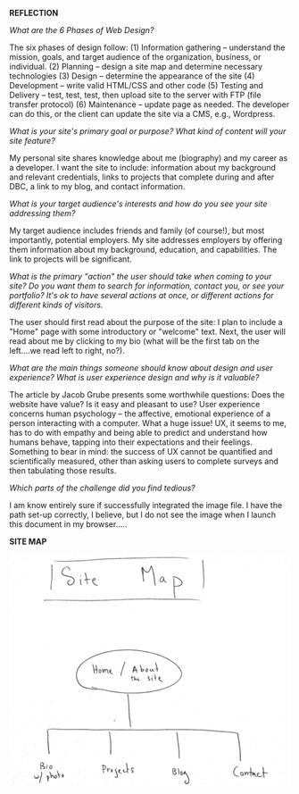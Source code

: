 <strong>REFLECTION</strong>

<em>What are the 6 Phases of Web Design?</em>

The six phases of design follow:
(1) Information gathering – understand the mission, goals, and target audience of the organization, business, or individual.
(2) Planning – design a site map and determine necessary technologies
(3) Design – determine the appearance of the site
(4) Development – write valid HTML/CSS and other code
(5) Testing and Delivery – test, test, test, then upload site to the server with FTP (file transfer protocol)
(6) Maintenance – update page as needed. The developer can do this, or the client can update the site via a CMS, e.g., Wordpress.

<em>What is your site's primary goal or purpose? What kind of content will your site feature?</em>

My personal site shares knowledge about me (biography) and my career as a developer. I want the site to include: information about my background and relevant credentials, links to projects that complete during and after DBC, a link to my blog, and contact information.

<em>What is your target audience's interests and how do you see your site addressing them?</em>

My target audience includes friends and family (of course!), but most importantly, potential employers. My site addresses employers by offering them information about my background, education, and capabilities. The link to projects will be significant.

<em>What is the primary "action" the user should take when coming to your site? Do you want them to search for information, contact you, or see your portfolio? It's ok to have several actions at once, or different actions for different kinds of visitors.</em>

The user should first read about the purpose of the site: I plan to include a "Home" page with some introductory or "welcome" text. Next, the user will read about me by clicking to my bio (what will be the first tab on the left....we read left to right, no?).

<em>What are the main things someone should know about design and user experience? What is user experience design and why is it valuable?</em>

The article by Jacob Grube presents some worthwhile questions: Does the website have value? Is it easy and pleasant to use? User experience concerns human psychology – the affective, emotional experience of a person interacting with a computer. What a huge issue! UX, it seems to me, has to do with empathy and being able to predict and understand how humans behave, tapping into their expectations and their feelings. Something to bear in mind: the success of UX cannot be quantified and scientifically measured, other than asking users to complete surveys and then tabulating those results.

<em>Which parts of the challenge did you find tedious?</em>

I am know entirely sure if successfully integrated the image file. I have the path set-up correctly, I believe, but I do not see the image when I launch this document in my browser.....

<strong>SITE MAP</strong>

![site map](imgs/site-map.png)
